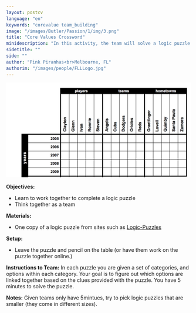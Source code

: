 ```yaml
---
layout: postcv
language: "en"
keywords: "corevalue team_building"
image: "/images/Butler/Passion/1/img/3.png"
title: "Core Values Crossword"
minidescription: "In this activity, the team will solve a logic puzzle."
sidetitle: ""
side: ""
author: "Pink Piranhas<br>Melbourne, FL"
authorim: "/images/people/FLLLogo.jpg"
---
```



<img src="/images/CoreValues/LogicPuzzles.png" style="max-width: 100%">

<b>Objectives:</b>
- Learn to work together to complete a logic puzzle
- Think together as a team

<b>Materials:</b>
- One copy of a logic puzzle from sites such as <a href="http://www.logic-puzzles.org/">Logic-Puzzles</a>

<b>Setup:</b>
- Leave the puzzle and pencil on the table (or have them work on the puzzle together online.)

<b>Instructions to Team:</b>
In each puzzle you are given a set of categories, and options within each category. Your goal is to figure out which options are linked together based on the clues provided with the puzzle. You have 5 minutes to solve the puzzle.

<b>Notes:</b>
Given teams only have 5mintues, try to pick logic puzzles that are smaller (they come in different sizes). 



